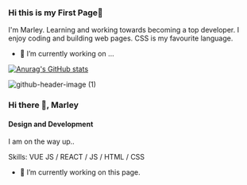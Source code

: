 ### Hi this is my First Page👋

I'm Marley. Learning and working towards becoming a top developer.
I enjoy coding and building web pages. CSS is my favourite language.

- 🔭 I’m currently working on ...

[![Anurag's GitHub stats](https://github-readme-stats.vercel.app/api?username=Marley1987)](https://github.com/anuraghazra/github-readme-stats)


![github-header-image (1)](https://github.com/Marley1987/Marley1987/assets/163350113/55086ef0-585e-4315-9a7d-aaf549f2ae97)



### Hi there 👋, Marley
#### Design and Development
I am on the way up..

Skills: VUE JS / REACT / JS / HTML / CSS

- 🔭 I’m currently working on this page. 







<!--
**Marley1987/Marley1987** is a ✨ _special_ ✨ repository because its `README.md` (this file) appears on your GitHub profile.

Here are some ideas to get you started:


- 🌱 I’m currently learning ...
- 👯 I’m looking to collaborate on ...
- 🤔 I’m looking for help with ...
- 💬 Ask me about ...
- 📫 How to reach me: ...
- 😄 Pronouns: ...
- ⚡ Fun fact: ...
-->
